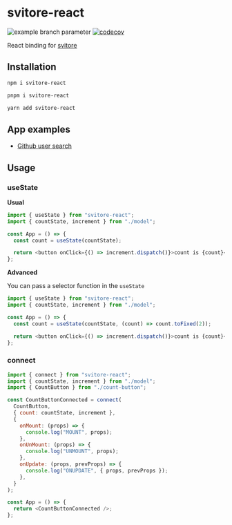 # svitore-react

![example branch parameter](https://github.com/vitlolik/svitore-react/actions/workflows/ci.yml/badge.svg?branch=master)
[![codecov](https://codecov.io/gh/vitlolik/svitore-react/branch/master/graph/badge.svg)](https://codecov.io/gh/vitlolik/svitore)

React binding for [svitore](https://github.com/vitlolik/svitore)

## Installation

```sh
npm i svitore-react
```

```sh
pnpm i svitore-react
```

```sh
yarn add svitore-react
```

## App examples

- [Github user search](https://codesandbox.io/p/sandbox/search-github-users-forked-93dh8n?file=%2Fsrc%2FApp.tsx)

## Usage

### useState

**Usual**

```js
import { useState } from "svitore-react";
import { countState, increment } from "./model";

const App = () => {
  const count = useState(countState);

  return <button onClick={() => increment.dispatch()}>count is {count}</button>;
};
```

**Advanced**

You can pass a selector function in the `useState`

```js
import { useState } from "svitore-react";
import { countState, increment } from "./model";

const App = () => {
  const count = useState(countState, (count) => count.toFixed(2));

  return <button onClick={() => increment.dispatch()}>count is {count}</button>;
};
```

### connect

```js
import { connect } from "svitore-react";
import { countState, increment } from "./model";
import { CountButton } from "./count-button";

const CountButtonConnected = connect(
  CountButton,
  { count: countState, increment },
  {
    onMount: (props) => {
      console.log("MOUNT", props);
    },
    onUnMount: (props) => {
      console.log("UNMOUNT", props);
    },
    onUpdate: (props, prevProps) => {
      console.log("ONUPDATE", { props, prevProps });
    },
  }
);

const App = () => {
  return <CountButtonConnected />;
};
```
